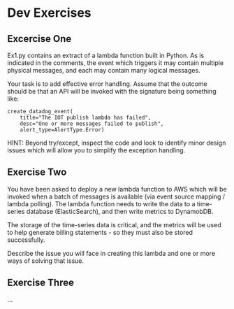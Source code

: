 # Dev Exercises

## Excercise One
Ex1.py contains an extract of a lambda function built in Python. As is indicated in the comments, the event which triggers it may contain multiple physical messages, and each may contain many logical messages. 

Your task is to add effective error handling. Assume that the outcome should be that an API will be invoked with the signature being something like:

```
create_datadog_event(
    title="The IOT publish lambda has failed", 
    desc="One or more messages failed to publish", 
    alert_type=AlertType.Error)
```

HINT: Beyond try/except, inspect the code and look to identify minor design issues which will allow you to simplify the exception handling.

## Exercise Two
You have been asked to deploy a new lambda function to AWS which will be invoked when a batch of messages is available (via event source mapping / lambda polling). The lambda function needs to write the data to a time-series database (ElasticSearch), and then write metrics to DynamobDB. 

The storage of the time-series data is critical, and the metrics will be used to help generate billing statements - so they must also be stored successfully.

Describe the issue you will face in creating this lambda and one or more ways of solving that issue.

## Exercise Three
...
